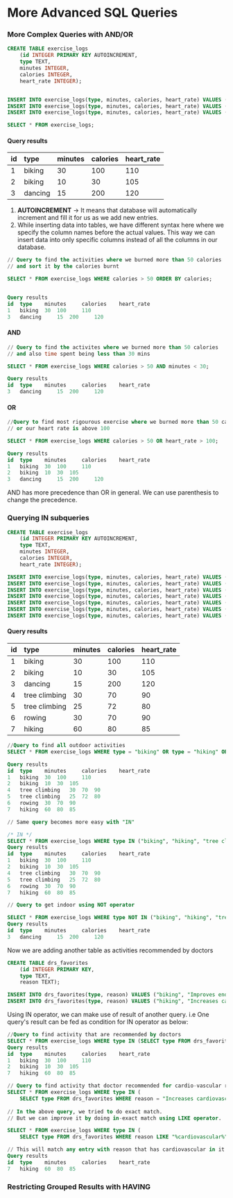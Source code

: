 # More Advanced SQL Queries

### More Complex Queries with AND/OR

```sql
CREATE TABLE exercise_logs
    (id INTEGER PRIMARY KEY AUTOINCREMENT,
    type TEXT,
    minutes INTEGER, 
    calories INTEGER,
    heart_rate INTEGER);


INSERT INTO exercise_logs(type, minutes, calories, heart_rate) VALUES ("biking", 30, 100, 110);
INSERT INTO exercise_logs(type, minutes, calories, heart_rate) VALUES ("biking", 10, 30, 105);
INSERT INTO exercise_logs(type, minutes, calories, heart_rate) VALUES ("dancing", 15, 200, 120);

SELECT * FROM exercise_logs;
```

#### Query results

| id | type | minutes | calories | heart\_rate |
| :--- | :--- | :--- | :--- | :--- |
| 1 | biking | 30 | 100 | 110 |
| 2 | biking | 10 | 30 | 105 |
| 3 | dancing | 15 | 200 | 120 |

1. **AUTOINCREMENT** -&gt; It means that database will automatically increment and fill it for us as we add new entries.
2. While inserting data into tables, we have different syntax here where we specify the column names before the actual values. This way we can insert data into only specific columns instead of all the columns in our database.

```sql
// Query to find the activities where we burned more than 50 calories
// and sort it by the calories burnt

SELECT * FROM exercise_logs WHERE calories > 50 ORDER BY calories;


Query results
id 	type 	minutes 	calories 	heart_rate
1 	biking 	30 	100 	110
3 	dancing 	15 	200 	120
```

#### AND

```sql
// Query to find the activites where we burned more than 50 calories
// and also time spent being less than 30 mins

SELECT * FROM exercise_logs WHERE calories > 50 AND minutes < 30;

Query results
id 	type 	minutes 	calories 	heart_rate
3 	dancing 	15 	200 	120
```

#### OR

```sql
//Query to find most rigourous exercise where we burned more than 50 calories
// or our heart rate is above 100

SELECT * FROM exercise_logs WHERE calories > 50 OR heart_rate > 100;

Query results
id 	type 	minutes 	calories 	heart_rate
1 	biking 	30 	100 	110
2 	biking 	10 	30 	105
3 	dancing 	15 	200 	120
```

AND has more precedence than OR in general. We can use parenthesis to change the precedence.

### Querying IN subqueries

```sql
CREATE TABLE exercise_logs
    (id INTEGER PRIMARY KEY AUTOINCREMENT,
    type TEXT,
    minutes INTEGER, 
    calories INTEGER,
    heart_rate INTEGER);

INSERT INTO exercise_logs(type, minutes, calories, heart_rate) VALUES ("biking", 30, 100, 110);
INSERT INTO exercise_logs(type, minutes, calories, heart_rate) VALUES ("biking", 10, 30, 105);
INSERT INTO exercise_logs(type, minutes, calories, heart_rate) VALUES ("dancing", 15, 200, 120);
INSERT INTO exercise_logs(type, minutes, calories, heart_rate) VALUES ("tree climbing", 30, 70, 90);
INSERT INTO exercise_logs(type, minutes, calories, heart_rate) VALUES ("tree climbing", 25, 72, 80);
INSERT INTO exercise_logs(type, minutes, calories, heart_rate) VALUES ("rowing", 30, 70, 90);
INSERT INTO exercise_logs(type, minutes, calories, heart_rate) VALUES ("hiking", 60, 80, 85);
```

#### Query results

| id | type | minutes | calories | heart\_rate |
| :--- | :--- | :--- | :--- | :--- |
| 1 | biking | 30 | 100 | 110 |
| 2 | biking | 10 | 30 | 105 |
| 3 | dancing | 15 | 200 | 120 |
| 4 | tree climbing | 30 | 70 | 90 |
| 5 | tree climbing | 25 | 72 | 80 |
| 6 | rowing | 30 | 70 | 90 |
| 7 | hiking | 60 | 80 | 85 |

```sql
//Query to find all outdoor activities
SELECT * FROM exercise_logs WHERE type = "biking" OR type = "hiking" OR type = "tree climbing" OR type = "rowing";

Query results
id 	type 	minutes 	calories 	heart_rate
1 	biking 	30 	100 	110
2 	biking 	10 	30 	105
4 	tree climbing 	30 	70 	90
5 	tree climbing 	25 	72 	80
6 	rowing 	30 	70 	90
7 	hiking 	60 	80 	85

// Same query becomes more easy with "IN" 

/* IN */
SELECT * FROM exercise_logs WHERE type IN ("biking", "hiking", "tree climbing", "rowing");
Query results
id 	type 	minutes 	calories 	heart_rate
1 	biking 	30 	100 	110
2 	biking 	10 	30 	105
4 	tree climbing 	30 	70 	90
5 	tree climbing 	25 	72 	80
6 	rowing 	30 	70 	90
7 	hiking 	60 	80 	85

// Query to get indoor using NOT operator

SELECT * FROM exercise_logs WHERE type NOT IN ("biking", "hiking", "tree climbing", "rowing");
Query results
id 	type 	minutes 	calories 	heart_rate
3 	dancing 	15 	200 	120

```

Now we are adding another table as activities recommended by doctors

```sql
CREATE TABLE drs_favorites
    (id INTEGER PRIMARY KEY,
    type TEXT,
    reason TEXT);

INSERT INTO drs_favorites(type, reason) VALUES ("biking", "Improves endurance and flexibility.");
INSERT INTO drs_favorites(type, reason) VALUES ("hiking", "Increases cardiovascular health.");
```

Using IN operator, we can make use of result of another query. i.e One query's result can be fed as condition for IN operator as below:

```sql
//Query to find activity that are recommended by doctors
SELECT * FROM exercise_logs WHERE type IN (SELECT type FROM drs_favorites);
Query results
id 	type 	minutes 	calories 	heart_rate
1 	biking 	30 	100 	110
2 	biking 	10 	30 	105
7 	hiking 	60 	80 	85

// Query to find activity that doctor recommended for cardio-vascular reasons
SELECT * FROM exercise_logs WHERE type IN (
    SELECT type FROM drs_favorites WHERE reason = "Increases cardiovascular health.");
    
// In the above query, we tried to do exact match. 
// But we can improve it by doing in-exact match using LIKE operator.

SELECT * FROM exercise_logs WHERE type IN (
    SELECT type FROM drs_favorites WHERE reason LIKE "%cardiovascular%");

// This will match any entry with reason that has cardiovascular in it.
Query results
id 	type 	minutes 	calories 	heart_rate
7 	hiking 	60 	80 	85
```

### Restricting Grouped Results with HAVING



